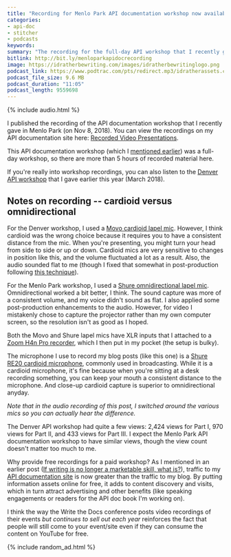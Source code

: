```yaml
---
title: "Recording for Menlo Park API documentation workshop now available -- and some thoughts on using cardioid versus omnidirectional microphones for recording"
categories:
- api-doc
- stitcher
- podcasts
keywords:
summary: "The recording for the full-day API workshop that I recently gave in Menlo Park, California, is now available. This recording provides more than 5 hours of instruction about writing API docs &mdash; for free. I also share some thoughts on cardioid versus omnidirectional microphones, and which is better in a workshop setting. The audio narration of this post switches around the mics so you can hear the difference."
bitlink: http://bit.ly/menloparkapidocrecording
image: https://idratherbewriting.com/images/idratherbewritinglogo.png
podcast_link: https://www.podtrac.com/pts/redirect.mp3/idratherassets.com/podcasts/apidocandcardioidversusomni.mp3
podcast_file_size: 9.6 MB
podcast_duration: "11:05"
podcast_length: 9559698
---
```


{% include audio.html %}

I published the recording of the API documentation workshop that I recently gave in Menlo Park (on Nov 8, 2018). You can view the recordings on my API documentation site here: [Recorded Video Presentations](https://idratherbewriting.com/learnapidoc/docapis_course_videos.html#api-workshop-in-menlo-park-california-nov-8-2018).

This API documentation workshop (which I [mentioned earlier](https://idratherbewriting.com/2018/10/31/upcoming-api-doc-workshop/)) was a full-day workshop, so there are more than 5 hours of recorded material here.

If you're really into workshop recordings, you can also listen to the [Denver API workshop](https://idratherbewriting.com/learnapidoc/docapis_course_videos.html#api-workshop-in-denver-colorado-march-2018) that I gave earlier this year (March 2018).

## Notes on recording -- cardioid versus omnidirectional

For the Denver workshop, I used a [Movo cardioid lapel mic](https://www.amazon.com/gp/product/B074TVZQW6/ref=oh_aui_search_detailpage?ie=UTF8&psc=1). However, I think cardioid was the wrong choice because it requires you to have a consistent distance from the mic. When you're presenting, you might turn your head from side to side or up or down. Cardioid mics are very sensitive to changes in position like this, and the volume fluctuated a lot as a result. Also, the audio sounded flat to me (though I fixed that somewhat in post-production following [this technique](https://www.youtube.com/watch?v=dQCB72S64L4)).

For the Menlo Park workshop, I used a [Shure omnidirectional lapel mic](https://www.amazon.com/gp/product/B0002JETWE/ref=oh_aui_search_detailpage?ie=UTF8&psc=1). Omnidirectional worked a bit better, I think. The sound capture was more of a consistent volume, and my voice didn't sound as flat. I also applied some post-production enhancements to the audio. However, for video I mistakenly chose to capture the projector rather than my own computer screen, so the resolution isn't as good as I hoped.

Both the Movo and Shure lapel mics have XLR inputs that I attached to a [Zoom H4n Pro recorder](https://www.guitarcenter.com/Zoom/H4n-Pro-Handy-Recorder-1500000013022.gc), which I then put in my pocket (the setup is bulky).

The microphone I use to record my blog posts (like this one) is a [Shure RE20 cardioid microphone](https://www.amazon.com/Electro-Voice-RE-20-Cardioid-Microphone/dp/B000Z7LLQ0), commonly used in broadcasting. While it is a cardioid microphone, it's fine because when you're sitting at a desk recording something, you can keep your mouth a consistent distance to the microphone. And close-up cardioid capture is superior to omnidirectional anyday.

*Note that in the audio recording of this post, I switched around the various mics so you can actually hear the difference.*

The Denver API workshop had quite a few views: 2,424 views for Part I, 970 views for Part II, and 433 views for Part III. I expect the Menlo Park API documentation workshop to have similar views, though the view count doesn't matter too much to me.

Why provide free recordings for a paid workshop? As I mentioned in an earlier post ([If writing is no longer a marketable skill, what is?](https://idratherbewriting.com/2018/08/09/writing-no-longer-a-skill/)), traffic to my [API documentation site](/learnapidoc/) is now greater than the traffic to my blog. By putting information assets online for free, it adds to content discovery and visits, which in turn attract advertising and other benefits (like speaking engagements or readers for the API doc book I'm working on).

I think the way the Write the Docs conference posts video recordings of their events *but continues to sell out each year* reinforces the fact that people will still come to your event/site even if they can consume the content on YouTube for free.

{% include random_ad.html %}
